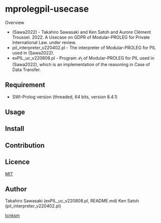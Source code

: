 # mprolegpil-usecase

Overview
- (Sawa2022) - Takahiro Sawasaki and Ken Satoh and Aurore Clément Troussel. 2022. A Usecase on GDPR of Modular-PROLEG for Private International Law. under review.
- pil_interpreter_v220402.pl - The interpreter of Modular-PROLEG for PIL used in (Sawa2022).
- exPIL_uc_v220808.pl - Program $\mathcal{P}_{1}$ of Modular-PROLEG for PIL used in (Sawa2022), which is an implementation of the reasoning in Case of Data Transfer.

## Requirement
- SWI-Prolog version (threaded, 64 bits, version 8.4.1)


## Usage

## Install

## Contribution

## Licence

[MIT](https://github.com/tcnksm/tool/blob/master/LICENCE)

## Author
Takahiro Sawasaki (exPIL_uc_v220808.pl, README.md)
Ken Satoh (pil_interpreter_v220402.pl)

[tcnksm](https://github.com/tcnksm)
